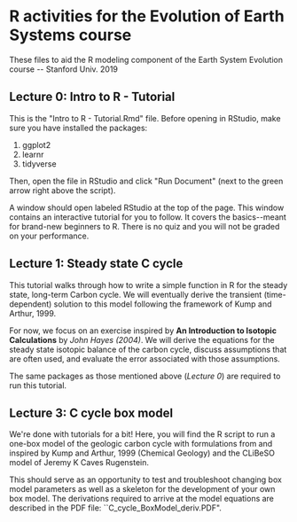 # R activities for the Evolution of Earth Systems course
These files to aid the R modeling component of the Earth System Evolution course -- Stanford Univ. 2019

## Lecture 0: Intro to R - Tutorial
This is the "Intro to R - Tutorial.Rmd" file. Before opening in RStudio, make sure you have installed the packages:

1. ggplot2
2. learnr
3. tidyverse

Then, open the file in RStudio and click "Run Document" (next to the green arrow right above the script). 

A window should open labeled RStudio at the top of the page. This window contains an interactive tutorial for you to follow. It covers the basics--meant for brand-new beginners to R. There is no quiz and you will not be graded on your performance.

## Lecture 1: Steady state C cycle
This tutorial walks through how to write a simple function in R for the steady state, long-term Carbon cycle. We will eventually derive the transient (time-dependent) solution to this model following the framework of Kump and Arthur, 1999. 

For now, we focus on an exercise inspired by **An Introduction to Isotopic Calculations** by *John Hayes (2004)*. We will derive the equations for the steady state isotopic balance of the carbon cycle, discuss assumptions that are often used, and evaluate the error associated with those assumptions. 

The same packages as those mentioned above (*Lecture 0*) are required to run this tutorial. 

## Lecture 3: C cycle box model
We're done with tutorials for a bit! Here, you will find the R script to run a one-box model of the geologic carbon cycle with formulations from and inspired by Kump and Arthur, 1999 (Chemical Geology) and the CLiBeSO model of Jeremy K Caves Rugenstein.

This should serve as an opportunity to test and troubleshoot changing box model parameters as well as a skeleton for the development of your own box model. The derivations required to arrive at the model equations are described in the PDF file: ``C_cycle_BoxModel_deriv.PDF".
